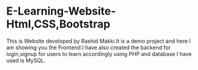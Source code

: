 # E-Learning-Website-Html,CSS,Bootstrap

This is Website developed by Rashid Makki.It is a demo project and here I am showing you the Frontend.I have also created the backend for login,signup for users to learn accordingly using PHP and database I have used is MySQL.
